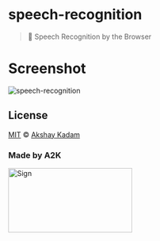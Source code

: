 # speech-recognition

> :ghost: Speech Recognition by the Browser

# Screenshot

![speech-recognition](http://imgur.com/lBsk2Lp.png)

## License

[MIT](LICENSE.md) © [Akshay Kadam](https://github.com/deadcoder0904)

### Made by A2K

<img src="http://imgur.com/jfmA33n.png" alt="Sign" width=250 height=130 />
